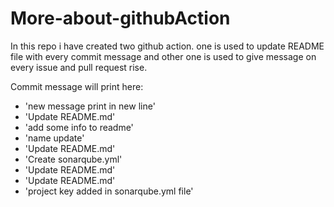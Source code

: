 # More-about-githubAction
In this repo i have created two github action.
  one is used to update README file with every commit message
  and other one is used to give message on every issue and pull request rise.

Commit message will print here:
- 'new message print in new line'
- 'Update README.md'
- 'add some info to readme'
- 'name update'
- 'Update README.md'
- 'Create sonarqube.yml'
- 'Update README.md'
- 'Update README.md'
- 'project key added in sonarqube.yml file'
